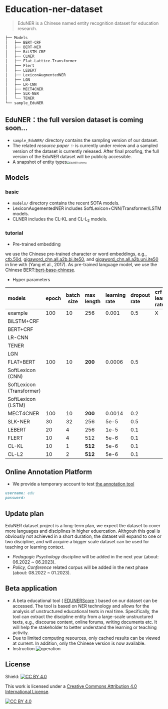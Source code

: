 # Education-ner-dataset

> EduNER is a Chinese named entity recognition dataset for education research.

```python
├── Models
│   ├── BERT-CRF
│   ├── BERT-NER
│   ├── BiLSTM-CRF
│   ├── CLNER
│   ├── Flat-Lattice-Transformer
│   ├── Flert
│   ├── LEBERT
│   ├── LexiconAugmentedNER
│   ├── LGN
│   ├── LR-CNN
│   ├── MECT4CNER
│   ├── SLK-NER
│   └── TENER
└── sample_EduNER
```

## EduNER：the full version dataset is coming soon...

- `sample_EduNER/` directory contains the sampling version of our dataset.
- The related <em>resource paper ✨</em> is currently under review and a sampled version of the dataset is currently released. After final proofing, the full version of the EduNER dataset will be publicly accessible.
- A snapshot of entity types<img src="https://github.com/xuli19/EduNER/blob/main/img/EDUNER_schema.png" alt="EduNER schema" style="zoom:50%;" />


## Models
### basic
- `models/` directory contains the recent SOTA models.
- LexiconAugementedNER includes SoftLexicon+CNN/Transformer/LSTM models.
- CLNER includes the CL-KL and CL-L<sub>2</sub> models.

### tutorial

- Pre-trained embedding

 we use the Chinese pre-trained character or word embeddings, e.g., [ctb.50d](), [gigaword\_chn.all.a2b.bi.ite50](), and [gigaword\_chn.all.a2b.uni.ite50]() in line with (Yang et al., 2017). As pre-trained language model, we use the Chinese BERT:[bert-base-chinese](https://huggingface.co/bert-base-chinese).

- Hyper parameters

| models                    | epoch | batch size | max length | learning rate | dropout rate | crf learning rate | embeddings |
| :------------------------ | :---- | ---------- | :--------- | :------------ | :----------- | :---------------- | :--------- |
| example                   | 100   | 10         | 256        | 0.001         | 0.5          | X                 |            |
| BiLSTM+CRF                |       |            |            |               |              |                   |            |
| BERT+CRF                  |       |            |            |               |              |                   |            |
| LR-CNN                    |       |            |            |               |              |                   |            |
| TENER                     |       |            |            |               |              |                   |            |
| LGN                       |       |            |            |               |              |                   |            |
| FLAT+BERT                 | 100   | 10         | **200**    | 0.0006        | 0.5          |                   |            |
| SoftLexicon (CNN)         |       |            |            |               |              |                   |            |
| SoftLexicon (Transformer) |       |            |            |               |              |                   |            |
| SoftLexicon (LSTM)        |       |            |            |               |              |                   |            |
| MECT4CNER                 | 100   | 10         | **200**    | 0.0014        | 0.2          |                   |            |
| SLK-NER                   | 30    | 32         | 256        | 5e-5          | 0.5          |                   |            |
| LEBERT                    | 20    | 4          | 256        | 1e-5          | 0.1          |                   |            |
| FLERT                     | 10    | 4          | 512        | 5e-6          | 0.1          |                   |            |
| CL-KL                     | 10    | 1          | **512**    | 5e-6          | 0.1          |                   |            |
| CL-L2                     | 10    | 2          | **512**    | 5e-6          | 0.1          |                   |            |

## Online Annotation Platform

- We provide a temporary account to test [the annotation tool](http://openaied.cn/)

```markdown
username: edu
password: 
```

## Update plan

EduNER dataset project is a long-term plan, we expect the dataset to cover more languages and disciplines in higher eduercation. Althgouh this goal is obviously not achieved in a short duration, the dataset will expand to one or two discipline, and will acquire a bigger scale dataset can be used for teaching or learning context. 

- *Pedagogic Psychology* discipline will be added in the next year (about: 06.2022 ~ 06.2023).
- *Policy, Conference* related corpus will be added in the next phase (about: 08.2022 ~ 01.2023).

## Beta application 

- A beta educational tool ( [EDUNERScore](http://openaied.cn/ents) ) based on our dataset can be accessed. The tool is based on NER technology and allows for the analysis of unstructured educational texts in real time. Specifically, the tool can extract the discipline entity from a large-scale unstructured texts, e.g., discourse content, online forums, writing documents etc. It will help the stakeholder to better understand the learning or teaching activity. 
- Due to limited computing resources, only cached results can be viewed at current. In addition, only the Chinese version is now available.
- Instruction ![operation](https://github.com/xuli19/EduNER/blob/main/img/sample.gif)

## License

Shield: [![CC BY 4.0][cc-by-shield]][cc-by]

This work is licensed under a
[Creative Commons Attribution 4.0 International License][cc-by].

[![CC BY 4.0][cc-by-image]][cc-by]

[cc-by]: http://creativecommons.org/licenses/by/4.0/
[cc-by-image]: https://i.creativecommons.org/l/by/4.0/88x31.png
[cc-by-shield]: https://img.shields.io/badge/License-CC%20BY%204.0-lightgrey.svg
